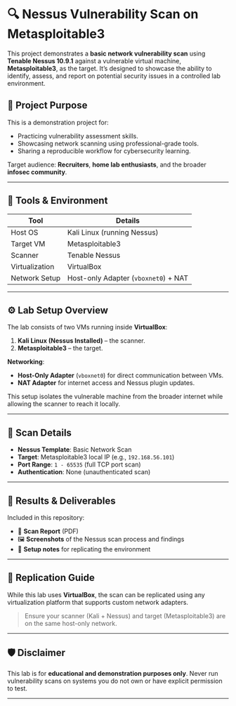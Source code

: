 # 🔍 Nessus Vulnerability Scan on Metasploitable3

This project demonstrates a **basic network vulnerability scan** using **Tenable Nessus 10.9.1** against a vulnerable virtual machine, **Metasploitable3**, as the target. It’s designed to showcase the ability to identify, assess, and report on potential security issues in a controlled lab environment.

## 🎯 Project Purpose

This is a demonstration project for:
- Practicing vulnerability assessment skills.
- Showcasing network scanning using professional-grade tools.
- Sharing a reproducible workflow for cybersecurity learning.

Target audience: **Recruiters**, **home lab enthusiasts**, and the broader **infosec community**.

---

## 🧰 Tools & Environment

| Tool           | Details                                |
|----------------|----------------------------------------|
| Host OS        | Kali Linux (running Nessus)            |
| Target VM      | Metasploitable3                        |
| Scanner        | Tenable Nessus                         |
| Virtualization | VirtualBox                             |
| Network Setup  | Host-only Adapter (`vboxnet0`) + NAT   |

---

## ⚙️ Lab Setup Overview

The lab consists of two VMs running inside **VirtualBox**:

1. **Kali Linux (Nessus Installed)** – the scanner.
2. **Metasploitable3** – the target.

**Networking**:
- **Host-Only Adapter** (`vboxnet0`) for direct communication between VMs.
- **NAT Adapter** for internet access and Nessus plugin updates.

This setup isolates the vulnerable machine from the broader internet while allowing the scanner to reach it locally.

---

## 🚀 Scan Details

- **Nessus Template**: Basic Network Scan
- **Target**: Metasploitable3 local IP (e.g., `192.168.56.101`)
- **Port Range**: `1 - 65535` (full TCP port scan)
- **Authentication**: None (unauthenticated scan)

---

## 📸 Results & Deliverables

Included in this repository:
- 📄 **Scan Report** (PDF)
- 🖼️ **Screenshots** of the Nessus scan process and findings
- 📝 **Setup notes** for replicating the environment

---

## 🔁 Replication Guide

While this lab uses **VirtualBox**, the scan can be replicated using any virtualization platform that supports custom network adapters.

> Ensure your scanner (Kali + Nessus) and target (Metasploitable3) are on the same host-only network.

---

## 🛡️ Disclaimer

This lab is for **educational and demonstration purposes only**. Never run vulnerability scans on systems you do not own or have explicit permission to test.

---
